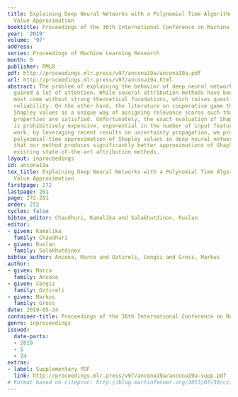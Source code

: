 ```yaml
---
title: Explaining Deep Neural Networks with a Polynomial Time Algorithm for Shapley
  Value Approximation
booktitle: Proceedings of the 36th International Conference on Machine Learning
year: '2019'
volume: '97'
address: 
series: Proceedings of Machine Learning Research
month: 0
publisher: PMLR
pdf: http://proceedings.mlr.press/v97/ancona19a/ancona19a.pdf
url: http://proceedings.mlr.press/v97/ancona19a.html
abstract: The problem of explaining the behavior of deep neural networks has recently
  gained a lot of attention. While several attribution methods have been proposed,
  most come without strong theoretical foundations, which raises questions about their
  reliability. On the other hand, the literature on cooperative game theory suggests
  Shapley values as a unique way of assigning relevance scores such that certain desirable
  properties are satisfied. Unfortunately, the exact evaluation of Shapley values
  is prohibitively expensive, exponential in the number of input features. In this
  work, by leveraging recent results on uncertainty propagation, we propose a novel,
  polynomial-time approximation of Shapley values in deep neural networks. We show
  that our method produces significantly better approximations of Shapley values than
  existing state-of-the-art attribution methods.
layout: inproceedings
id: ancona19a
tex_title: Explaining Deep Neural Networks with a Polynomial Time Algorithm for Shapley
  Value Approximation
firstpage: 272
lastpage: 281
page: 272-281
order: 272
cycles: false
bibtex_editor: Chaudhuri, Kamalika and Salakhutdinov, Ruslan
editor:
- given: Kamalika
  family: Chaudhuri
- given: Ruslan
  family: Salakhutdinov
bibtex_author: Ancona, Marco and Oztireli, Cengiz and Gross, Markus
author:
- given: Marco
  family: Ancona
- given: Cengiz
  family: Oztireli
- given: Markus
  family: Gross
date: 2019-05-24
container-title: Proceedings of the 36th International Conference on Machine Learning
genre: inproceedings
issued:
  date-parts:
  - 2019
  - 5
  - 24
extras:
- label: Supplementary PDF
  link: http://proceedings.mlr.press/v97/ancona19a/ancona19a-supp.pdf
# Format based on citeproc: http://blog.martinfenner.org/2013/07/30/citeproc-yaml-for-bibliographies/
---
```

